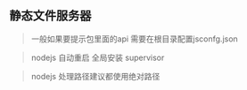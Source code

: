 ﻿## 静态文件服务器
 
> 一般如果要提示包里面的api 需要在根目录配置jsconfg.json

> nodejs 自动重启
   全局安装 supervisor

> nodejs  处理路径建议都使用绝对路径
  
